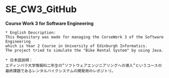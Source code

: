 # SE_CW3_GitHub

**Course Work 3 for Software Engineering**

    * English Description:
    This Repository was made for managing the CorseWork 3 of the Software Engineering
    which is Year 2 Course in University of Edinburgh Informatics.
    The project tried to simulate the "Bike Rental System" by using Java.

    * 日本語説明：
    エディンバラ大学情報科二年生の”ソフトウェアエンジニアリングへの導入”というコースの
    最終課題であるレンタルバイクシステムの開発用のレポジトリ。